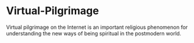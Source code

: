 # Virtual-Pilgrimage
Virtual pilgrimage on the Internet is an important religious phenomenon for understanding the  new ways of being spiritual in the postmodern world.
